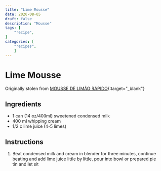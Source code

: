 ```yaml
---
title: "Lime Mousse"
date: 2020-08-05
draft: false
description: "Mousse"
tags: [
    "recipe",
]
categories: [
    "recipes",
    ]
---
```


# Lime Mousse

Originally stolen from [MOUSSE DE LIMÃO RÁPIDO](https://www.tudogostoso.com.br/receita/155693-mousse-de-limao-rapido.html){:target="_blank"}

## Ingredients

* 1 can (14 oz/400ml) sweetened condensed milk
* 400 ml whipping cream
* 1/2 c lime juice (4-5 limes)

## Instructions

1. Beat condensed milk and cream in blender for three minutes, continue beating and add lime juice little by little, pour into bowl or prepared pie tin and let sit